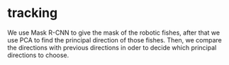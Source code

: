 # tracking
We use Mask R-CNN to give the mask of the robotic fishes, after that we use PCA to find the principal direction of those fishes. Then, we compare the directions with previous directions in oder to decide which principal directions to choose.
